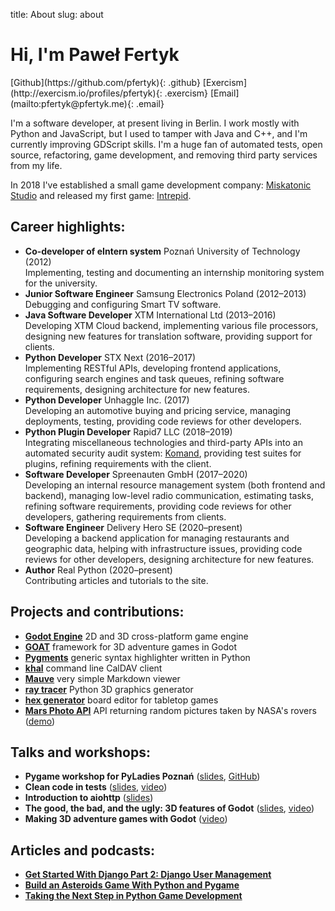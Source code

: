 title: About
slug: about

# Hi, I'm Paweł Fertyk

<div class="photo"></div>
<div class="social-links" markdown="1">
[Github](https://github.com/pfertyk){: .github}
[Exercism](http://exercism.io/profiles/pfertyk){: .exercism}
[Email](mailto:pfertyk@pfertyk.me){: .email}
</div>

I'm a software developer, at present living in Berlin.
I work mostly with Python and JavaScript,
but I used to tamper with Java and C++,
and I'm currently improving GDScript skills.
I'm a huge fan of automated tests, open source, refactoring, game development,
and removing third party services from my life.

In 2018 I've established a small game development company: [Miskatonic Studio](https://miskatonicstudio.com) and released my first game: [Intrepid](https://store.steampowered.com/app/992860/Intrepid).

## Career highlights:
* **Co-developer of eIntern system** Poznań University of Technology (2012)  
Implementing, testing and documenting an internship monitoring system for the university.
* **Junior Software Engineer** Samsung Electronics Poland (2012&ndash;2013)  
Debugging and configuring Smart TV software.
* **Java Software Developer** XTM International Ltd (2013&ndash;2016)  
Developing XTM Cloud backend, implementing various file processors, designing new features for translation software, providing support for clients.
* **Python Developer** STX Next (2016&ndash;2017)  
Implementing RESTful APIs, developing frontend applications, configuring search engines and task queues, refining software requirements, designing architecture for new features.
* **Python Developer** Unhaggle Inc. (2017)  
Developing an automotive buying and pricing service, managing deployments, testing, providing code reviews for other developers.
* **Python Plugin Developer** Rapid7 LLC (2018&ndash;2019)  
Integrating miscellaneous technologies and third-party APIs into an automated security audit system: [Komand](https://docs.komand.com/docs/installing-and-updating-plugins), providing test suites for plugins, refining requirements with the client.
* **Software Developer** Spreenauten GmbH (2017&ndash;2020)  
Developing an internal resource management system (both frontend and backend), managing low-level radio communication, estimating tasks, refining software requirements, providing code reviews for other developers, gathering requirements from clients.
* **Software Engineer** Delivery Hero SE (2020&ndash;present)  
Developing a backend application for managing restaurants and geographic data, helping with infrastructure issues, providing code reviews for other developers, designing architecture for new features.
* **Author** Real Python (2020&ndash;present)  
Contributing articles and tutorials to the site.

## Projects and contributions:

* [**Godot Engine**](https://github.com/godotengine/godot) 2D and 3D cross-platform game engine
* [**GOAT**](https://github.com/miskatonicstudio/goat) framework for 3D adventure games in Godot
* [**Pygments**](https://github.com/pygments/pygments) generic syntax highlighter written in Python
* [**khal**](https://github.com/pimutils/khal) command line CalDAV client
* [**Mauve**](https://github.com/pfertyk/mauve) very simple Markdown viewer
* [**ray tracer**](https://github.com/pfertyk/ray_tracer) Python 3D graphics generator
* [**hex generator**](https://github.com/pfertyk/hex_generator) board editor for tabletop games
* [**Mars Photo API**](https://github.com/pfertyk/nasa-mars-pics-api) API returning random pictures taken by NASA's rovers ([demo](https://nasa-mars-pics.herokuapp.com))

## Talks and workshops:

* **Pygame workshop for PyLadies Poznań** ([slides](http://pyladies-pygame.pfertyk.me), [GitHub](https://github.com/pfertyk/workshop-pyladies-pygame))
* **Clean code in tests** ([slides](http://summit-clean-tests.pfertyk.me), [video](https://www.youtube.com/watch?v=SFDqVP7iP6k&index=8&list=PLwXxS6lAcQUNMUGloNZmlB1dbE95XhQDs))
* **Introduction to aiohttp** ([slides](http://aiohttp.pfertyk.me))
* **The good, the bad, and the ugly: 3D features of Godot** ([slides](https://miskatonicstudio.com/godot-con-2019/), [video](https://www.youtube.com/watch?v=QX5RIeiJ3Qs))
* **Making 3D adventure games with Godot** ([video](https://youtu.be/tHTz848VBcs?t=73))

## Articles and podcasts:

* [**Get Started With Django Part 2: Django User Management**](https://realpython.com/django-user-management/)
* [**Build an Asteroids Game With Python and Pygame**](https://realpython.com/asteroids-game-python/)
* [**Taking the Next Step in Python Game Development**](https://realpython.com/podcasts/rpp/57/)
